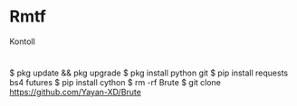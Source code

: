 # Rmtf
Kontoll
#
$ pkg update && pkg upgrade
$ pkg install python git
$ pip install requests bs4 futures
$ pip install cython
$ rm -rf Brute
$ git clone https://github.com/Yayan-XD/Brute
